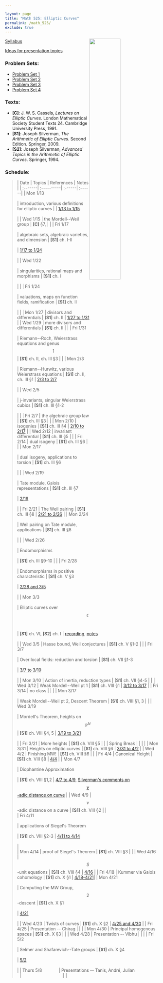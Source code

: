 ```yaml
---

layout: page
title: "Math 525: Elliptic Curves"
permalink: /math_525/
exclude: true
---  
```


<img src='EC.png' style="float:right; width:45%; margin:0px;"/>  


[Syllabus](https://drive.google.com/open?id=1-4tdv_sS_TaH5x_0Mhs3blO3FlCDZGu-&usp=drive_fs)  

[Ideas for presentation topics](https://drive.google.com/open?id=1TkiKj5VMSB9O9xsOlfrxtVfK-Dtg7pkO&usp=drive_fs)    

### Problem Sets: 
* [Problem Set 1](https://drive.google.com/open?id=1-D_T3CQqdEBX2SlotIEUK8en_CIYczWG&usp=drive_fs) 
* [Problem Set 2](https://drive.google.com/open?id=1dYDm22pNkooXHAXlrJk2yLwzCQQk0_iw&usp=drive_fs)  
* [Problem Set 3](https://drive.google.com/open?id=1xfLIS-DPz9FnJ6xL1pYq3NIE-3Kp9-0C&usp=drive_fs)  
* [Problem Set 4]()   

### Texts:
* **[C]**\:  J. W. S. Cassels, *Lectures on Elliptic Curves*. London Mathematical Society Student Texts 24. Cambridge University Press, 1991.
* **[S1]**\:  Joseph Silverman, *The Arithmetic of Elliptic Curves*. Second Edition. Springer, 2009.  
* **[S2]**\:  Joseph Silverman, *Advanced Topics in the Arithmetic of Elliptic Curves*. Springer, 1994. 

### Schedule: 

> | Date  | Topics | References | Notes |
| :-------| :----------| :------| :------|
| Mon 1/13  <br> <br> | introduction, various definitions for elliptic curves  | | [1/13 to 1/15](https://drive.google.com/open?id=1-97IterNTOaiawgYtENIhHbn1d8LpGmi&usp=drive_fs) <br> <br>  |
| Wed 1/15 | the Mordell--Weil group | **[C]** §7, | |
| Fri 1/17  <br> <br> | algebraic sets, algebraic varieties, and dimension | **[S1]** ch. I-II <br> <br> | [1/17 to 1/24](https://drive.google.com/open?id=1-Aw-sdwfM3bpWDqQzpOdxRgnRVB4h-CX&usp=drive_fs) <br> <br> |
| Wed 1/22 <br> <br> | singularities, rational maps and morphisms | **[S1]** ch. I <br> <br> | |
| Fri 1/24 <br> <br> | valuations, maps on function fields, ramification | **[S1]** ch. II <br> <br> | |
| Mon 1/27 | divisors and differentials | **[S1]** ch. II | [1/27 to 1/31](https://drive.google.com/open?id=1-S14EY60S-Qt8Qq9Y4sE8dAMGPHYAYm-&usp=drive_fs) |
| Wed 1/29 | more divisors and differentials | **[S1]** ch. II | |
| Fri 1/31   <br> <br> | Riemann--Roch, Weierstrass equations and genus $$1$$ | **[S1]** ch. II, ch. III §3  | |
| Mon 2/3 <br> <br> | Riemann--Hurwitz, various Weierstrass equations  | **[S1]** ch. II, ch. III §1   | [2/3 to 2/7](https://drive.google.com/open?id=1Z-jwpHQQVK4V4RzLDoIcJwH_PfUSbphs&usp=drive_fs)  <br> <br> |
| Wed 2/5 <br> <br> | j-invariants, singular Weierstrass cubics  | **[S1]** ch. III §1-2 <br> <br> | |
| Fri 2/7 | the algebraic group law | **[S1]** ch. III §3 |  |
| Mon 2/10   | isogenies   | **[S1]** ch. III §4   | [2/10 to 2/17](https://drive.google.com/open?id=1Yb9qvdXyVOzGFs8DziEQ6jx7KeNkW4sg&usp=drive_fs)   |
| Wed 2/12 | invariant differential | **[S1]** ch. III §5 | |
| Fri 2/14 | dual isogeny | **[S1]** ch. III §6 | |
| Mon 2/17 <br> <br> | dual isogeny, applications to torsion | **[S1]** ch. III §6 <br> <br> | |
| Wed 2/19 <br> <br> | Tate module, Galois representations | **[S1]** ch. III §7 <br> <br> | [2/19](https://drive.google.com/open?id=1nyya2xq7dxOE7Xz2b4cXOmUDfSXU2U0L&usp=drive_fs) <br> <br> |
| Fri 2/21   | The Weil pairing   | **[S1]** ch. III §8   | [2/21 to 2/26](https://drive.google.com/open?id=1GX7rEPtp5vPMxFD2TgXorfR7YETJ9COw&usp=drive_fs)   |
| Mon 2/24 <br> <br> | Weil pairing on Tate module, applications | **[S1]** ch. III §8 <br> <br> | |
| Wed 2/26 <br> <br> | Endomorphisms <br> <br> | **[S1]** ch. III §9-10 | |
| Fri 2/28 <br> <br> | Endomorphisms in positive characteristic | **[S1]** ch. V §3 <br> <br> | [2/28 and 3/5](https://drive.google.com/open?id=1IorFfhOWxwrtYdGhErxddI33LUOJRGqi&usp=drive_fs) <br> <br> |
| Mon 3/3  <br> <br> | Elliptic curves over $$\mathbb{C}$$  <br> <br> | **[S1]** ch. VI, **[S2]** ch. I | [recording](https://drive.google.com/open?id=1mMXIXQAz-OPnha9oIYOkp5fA56KNfvu-&usp=drive_fs), [notes](https://drive.google.com/open?id=1LX-eZzmk2StWu2b67kQBzUQG2XZrMnUN&usp=drive_fs) <br> <br> |
| Wed 3/5 | Hasse bound, Weil conjectures | **[S1]** ch. V §1-2 | |
| Fri 3/7  <br> <br> | Over local fields: reduction and torsion | **[S1]** ch. VII §1-3  <br> <br> | [3/7 to 3/10](https://drive.google.com/open?id=1ZR-yMsmR3LdOT4M4-i6FulDMEp9l3xnE&usp=drive_fs)  <br> <br> |
| Mon 3/10 | Action of inertia, reduction types | **[S1]** ch. VII §4-5 | |
| Wed 3/12 | Weak Mordell--Weil pt 1 | **[S1]** ch. VIII §1 | [3/12 to 3/17](https://drive.google.com/open?id=1O70fp3UaGhurCdFx1P8-Uoz__K2Is7ju&usp=drive_fs) |
| Fri 3/14 | no class | | |
| Mon 3/17  <br> <br> | Weak Mordell--Weil pt 2, Descent Theorem | **[S1]** ch. VIII §1, 3 | |
| Wed 3/19  <br> <br> | Mordell's Theorem, heights on $$\mathbb{P}^N$$  | **[S1]** ch. VIII §4, 5 | [3/19 to 3/21](https://drive.google.com/open?id=1SxalOawZr2U7utaKa0gK-h_cOZ9YN16q&usp=drive_fs) <br> <br> |
| Fri 3/21 | More heights | **[S1]** ch. VIII §5 | |
| Spring Break  | | | |
| Mon 3/31 | Heights on elliptic curves | **[S1]** ch. VIII §6 | [3/31 to 4/2](https://drive.google.com/open?id=1BcmBVz7Bu4UTD78liV8xPknFacrXog3u&usp=drive_fs) |
| Wed 4/2 | Finishing MW! | **[S1]** ch. VIII §6 | |
| Fri 4/4 | Canonical Height | **[S1]** ch. VIII §8 | [4/4](https://drive.google.com/open?id=1d-FGWfgfF_nOYp2fyG_-faxoixn3hKOs&usp=drive_fs) |
| Mon 4/7  <br> <br>  | Diophantine Approximation <br> <br> | **[S1]** ch. VIII §1,2  | [4/7 to 4/9](https://drive.google.com/open?id=1_ACEbVkDsTnn8fy5jLKqt47WvxA6nuvt&usp=drive_fs), [Silverman's comments on $$\nu$$-adic distance on curve](https://mathoverflow.net/questions/71630/distance-functions-on-elliptic-curves-over-number-fields) |
| Wed 4/9 | $$\nu$$-adic distance on a curve | **[S1]** ch. VIII §2 | |  
| Fri 4/11 <br> <br> | applications of Siegel's Theorem <br> <br> | **[S1]** ch. VIII §2-3 | [4/11 to 4/14](https://drive.google.com/open?id=1_8JWHMpkMaLRW8wpYKgJ6dhACDoCkvu8&usp=drive_fs) <br> <br> |  
| Mon 4/14 | proof of Siegel's Theorem | **[S1]** ch. VIII §3 | |
| Wed 4/16 | $$S$$-unit equations | **[S1]** ch. VIII §4 | [4/16](https://drive.google.com/open?id=1bTjnxRtLcXCG2pU3YVHSA3CWUB3_WuRV&usp=drive_fs) |
| Fri 4/18 | Kummer via Galois cohomology | **[S1]** ch. X §1 | [4/18-4/21](https://drive.google.com/open?id=1BgtG7LFWXpU5YZluv1Fr7gMWpbRgePV1&usp=drive_fs)|
| Mon 4/21 <br> <br> | Computing the MW Group, $$2$$-descent | **[S1]** ch. X §1 <br> <br> | [4/21](https://drive.google.com/open?id=18gWU4PmyxPDjYn4OznuyyhW8ubZyE3vu&usp=drive_fs) <br> <br> |
| Wed 4/23 | Twists of curves | **[S1]** ch. X §2 | [4/25 and 4/30](https://drive.google.com/open?id=1viLQHzAZzkjwvnZ2Xx3nq2rJjxAGzfKs&usp=drive_fs) |
| Fri 4/25 | Presentation -- Chirag | | |
| Mon 4/30 | Principal homogenous spaces | **[S1]** ch. X §3 | |
| Wed 4/28 | Presentation -- Vibhu | | |
| Fri 5/2 <br> <br> | Selmer and Shafarevich--Tate groups | **[S1]** ch. X §4 <br> <br> | [5/2](https://drive.google.com/open?id=1cnWSX4TibdTk17xZacQ8U1tw4wr8EuVf&usp=drive_fs) <br> <br> |
| Thurs 5/8  &nbsp; &nbsp; &nbsp; &nbsp; &nbsp; &nbsp; &nbsp;| Presentations -- Tanis, André, Julian &nbsp; &nbsp; &nbsp; &nbsp; &nbsp; &nbsp; &nbsp; &nbsp; &nbsp; &nbsp; | &nbsp; &nbsp; &nbsp; &nbsp; &nbsp; &nbsp; &nbsp; &nbsp; &nbsp; &nbsp; &nbsp; &nbsp; &nbsp; &nbsp; &nbsp; &nbsp; &nbsp; | |


